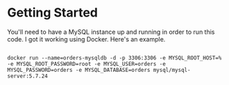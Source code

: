 # Getting Started

You'll need to have a MySQL instance up and running in order to run this code. 
I got it working using Docker. Here's an example. 

``` 

docker run --name=orders-mysqldb -d -p 3306:3306 -e MYSQL_ROOT_HOST=% -e MYSQL_ROOT_PASSWORD=root -e MYSQL_USER=orders -e MYSQL_PASSWORD=orders -e MYSQL_DATABASE=orders mysql/mysql-server:5.7.24


``` 

